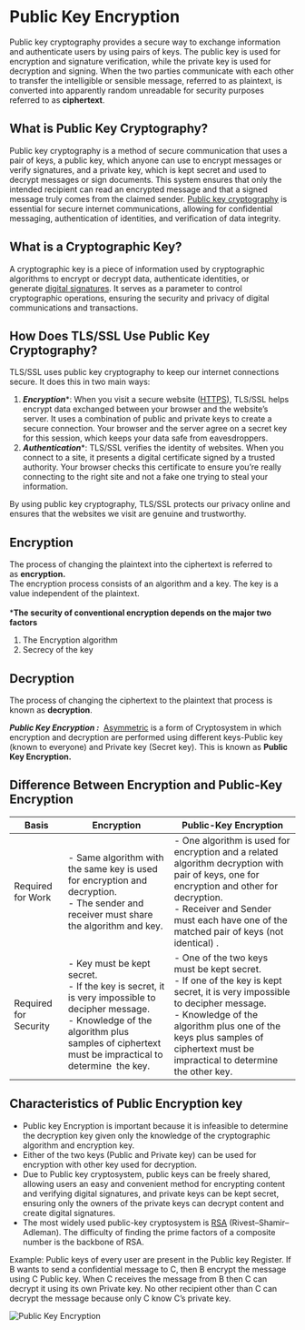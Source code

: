 # Public Key Encryption

Public key cryptography provides a secure way to exchange information and authenticate users by using pairs of keys. The public key is used for encryption and signature verification, while the private key is used for decryption and signing. When the two parties communicate with each other to transfer the intelligible or sensible message, referred to as plaintext, is converted into apparently random unreadable for security purposes referred to as ****ciphertext****. 

## What is Public Key Cryptography?

Public key cryptography is a method of secure communication that uses a pair of keys, a public key, which anyone can use to encrypt messages or verify signatures, and a private key, which is kept secret and used to decrypt messages or sign documents. This system ensures that only the intended recipient can read an encrypted message and that a signed message truly comes from the claimed sender. [Public key cryptography](https://www.geeksforgeeks.org/blockchain-public-key-cryptography/) is essential for secure internet communications, allowing for confidential messaging, authentication of identities, and verification of data integrity.

## What is a Cryptographic Key?

A cryptographic key is a piece of information used by cryptographic algorithms to encrypt or decrypt data, authenticate identities, or generate [digital signatures](https://www.geeksforgeeks.org/digital-signatures-certificates/). It serves as a parameter to control cryptographic operations, ensuring the security and privacy of digital communications and transactions.

## How Does TLS/SSL Use Public Key Cryptography?

TLS/SSL uses public key cryptography to keep our internet connections secure. It does this in two main ways:

1. ***Encryption****: When you visit a secure website ([HTTPS](https://www.geeksforgeeks.org/https-full-form/)), TLS/SSL helps encrypt data exchanged between your browser and the website’s server. It uses a combination of public and private keys to create a secure connection. Your browser and the server agree on a secret key for this session, which keeps your data safe from eavesdroppers.
2. ***Authentication****: TLS/SSL verifies the identity of websites. When you connect to a site, it presents a digital certificate signed by a trusted authority. Your browser checks this certificate to ensure you’re really connecting to the right site and not a fake one trying to steal your information.

By using public key cryptography, TLS/SSL protects our privacy online and ensures that the websites we visit are genuine and trustworthy.

## Encryption

The process of changing the plaintext into the ciphertext is referred to as **encryption.**   
The encryption process consists of an algorithm and a key. The key is a value independent of the plaintext.   
   
***The security of conventional encryption depends on the major two factors**

1. The Encryption algorithm
2. Secrecy of the key

## Decryption

The process of changing the ciphertext to the plaintext that process is known as ****decryption****. 

***Public Key Encryption :***  [Asymmetric](https://www.geeksforgeeks.org/asymmetric-key-cryptography/) is a form of Cryptosystem in which encryption and decryption are performed using different keys-Public key (known to everyone) and Private key (Secret key). This is known as ****Public Key Encryption.****

## Difference Between Encryption and Public-Key Encryption

| **Basis**             | **Encryption**                                                                                                                                                                                         | **Public-Key Encryption**                                                                                                                                                                                                                                    |
| --------------------- | ------------------------------------------------------------------------------------------------------------------------------------------------------------------------------------------------------ | ------------------------------------------------------------------------------------------------------------------------------------------------------------------------------------------------------------------------------------------------------------ |
| Required for Work     | - Same algorithm with the same key is used for encryption and decryption.<br>- The sender and receiver must share the algorithm and key.                                                               | - One algorithm is used for encryption and a related algorithm decryption with pair of keys, one for encryption and other for decryption.<br>- Receiver and Sender must each have one of the matched pair of keys (not identical) .                          |
| Required for Security | - Key must be kept secret.<br>- If the key is secret, it is very impossible to decipher message.<br>- Knowledge of the algorithm plus samples of ciphertext must be impractical to determine  the key. | - One of the two keys must be kept secret.<br>- If one of the key is kept secret, it is very impossible to decipher message.<br>- Knowledge of the algorithm plus one of the keys plus samples of ciphertext must be impractical to determine the other key. |

## Characteristics of Public Encryption key

- Public key Encryption is important because it is infeasible to determine the decryption key given only the knowledge of the cryptographic algorithm and encryption key.
- Either of the two keys (Public and Private key) can be used for encryption with other key used for decryption.
- Due to Public key cryptosystem, public keys can be freely shared, allowing users an easy and convenient method for encrypting content and verifying digital signatures, and private keys can be kept secret, ensuring only the owners of the private keys can decrypt content and create digital signatures.
- The most widely used public-key cryptosystem is [RSA](https://www.geeksforgeeks.org/rsa-algorithm-cryptography/) (Rivest–Shamir–Adleman). The difficulty of finding the prime factors of a composite number is the backbone of RSA.

Example: 
Public keys of every user are present in the Public key Register. If B wants to send a confidential message to C, then B encrypt the message using C Public key. When C receives the message from B then C can decrypt it using its own Private key. No other recipient other than C can decrypt the message because only C know C’s private key. 

![Public Key Encryption](https://media.geeksforgeeks.org/wp-content/uploads/20240621172845/Capture332.jpg)

